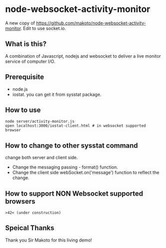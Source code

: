 node-websocket-activity-monitor
===============================

A new copy of https://github.com/makoto/node-websocket-activity-monitor. Edit to use socket.io.

## What is this?
A combination of Javascript, nodejs and websocket to deliver a live monitor service of computer I/O.

## Prerequisite

* node.js
* iostat. you can get it from sysstat package.

## How to use

    node server/activity-monitor.js
    open localhost:3000/iostat-client.html # in websocket supported browser

## How to change to other sysstat command
change both server and client side. 
* Change the messaging passing - format() function. 
* Change the client side webSocket.on('message') function to reflect the change.
## How to support NON Websocket supported browsers
    >42< (under construction)

## Speical Thanks
Thank you Sir Makoto for this living demo!
